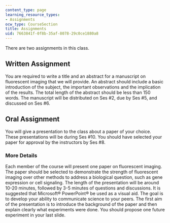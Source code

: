 ```yaml
---
content_type: page
learning_resource_types:
- Assignments
ocw_type: CourseSection
title: Assignments
uid: 7663841f-0f8b-35af-8078-29c0ce1880a8
---
```


There are two assignments in this class.

Written Assignment
------------------

You are required to write a title and an abstract for a manuscript on fluorescent imaging that we will provide. An abstract should include a basic introduction of the subject, the important observations and the implication of the results. The total length of the abstract should be less than 150 words. The manuscript will be distributed on Ses #2, due by Ses #5, and discussed on Ses #6.

Oral Assignment
---------------

You will give a presentation to the class about a paper of your choice. These presentations will be during Ses #10. You should have selected your paper for approval by the instructors by Ses #8.

### More Details

Each member of the course will present one paper on fluorescent imaging. The paper should be selected to demonstrate the strength of fluorescent imaging over other methods to address a biological question, such as gene expression or cell signaling. The length of the presentation will be around 10-20 minutes, followed by 3-5 minutes of questions and discussions. It is suggested that Microsoft® PowerPoint® be used as a visual aid. The goal is to develop your ability to communicate science to your peers. The first aim of the presentation is to introduce the background of the paper and then explain clearly what experiments were done. You should propose one future experiment in your last slide.